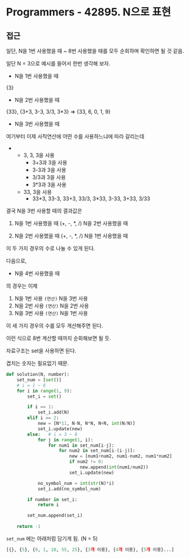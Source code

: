 # Programmers - 42895. N으로 표현

## 접근

일단, N을 1번 사용했을 때 ~ 8번 사용했을 때를 모두 순회하며 확인하면 될 것 같음.

일단 N = 3으로 예시를 들어서 한번 생각해 보자.

- N을 1번 사용했을 때

{3}

- N을 2번 사용했을 때

{33}, {3+3, 3-3, 3/3, 3*3} => {33, 6, 0, 1, 9}

- N을 3번 사용했을 때

여기부터 이제 사칙연산에 어떤 수를 사용하느냐에 따라 갈리는데

- - 3, 3, 3을 사용
    - 3+3과 3을 사용
    - 3-3과 3을 사용
    - 3/3과 3을 사용
    - 3*3과 3을 사용
  - 33, 3을 사용
    - 33*3, 33-3, 33+3, 33/3, 3\*33, 3-33, 3+33, 3/33

결국 N을 3번 사용할 때의 결과값은

1. N을 1번 사용했을 때 (+, -, *, /) N을 2번 사용했을 때

2. N을 2번 사용했을 때 (+, -, *, /) N을 1번 사용했을 때

이 두 가지 경우의 수로 나눌 수 있게 된다.

다음으로,

- N을 4번 사용했을 때

의 경우는 이제

1. N을 1번 사용 `(연산)` N을 3번 사용
2. N을 2번 사용 `(연산)` N을 2번 사용
3. N을 3번 사용 `(연산)` N을 1번 사용

이 세 가지 경우의 수를 모두 게산해주면 된다.

이런 식으로 8번 계산할 때까지 순회해보면 될 듯.



자료구조는 set을 사용하면 된다.

겹치는 숫자는 필요없기 때문.



```python
def solution(N, number):
    set_num = [set()]
    # i = 1 ~ 8
    for i in range(1, 9):
        set_i = set()

        if i == 1:
            set_i.add(N)
        elif i == 2:
            new = [N*11, N-N, N*N, N+N, int(N/N)]
            set_i.update(new)
        else:   # i = 3 ~ 8
            for j in range(1, i):
                for num1 in set_num[i-j]:
                    for num2 in set_num[i-(i-j)]:
                        new = [num1+num2, num1-num2, num1*num2]
                        if num2 != 0:
                            new.append(int(num1/num2))
                        set_i.update(new)

            no_symbol_num = int(str(N)*i)
            set_i.add(no_symbol_num)

        if number in set_i:
            return i

        set_num.append(set_i)
        
    return -1
```



`set_num` 에는 아래처럼 담기게 됨. (N = 5)

```python
[{}, {5}, {0, 1, 10, 55, 25}, {3개 이용}, {4개 이용}, {5개 이용}...]
```

